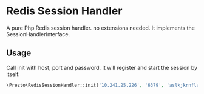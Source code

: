 # Redis Session Handler

A pure Php Redis session handler. no extensions needed. It implements the SessionHandlerInterface.

## Usage

Call init with host, port and password. It will register and start the session by itself.
```php
\Prezto\RedisSessionHandler::init('10.241.25.226', '6379', 'aslkjkrnflawekrmgfslerm');
```
